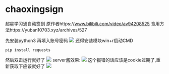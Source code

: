 # chaoxingsign
超星学习通自动签到
原作者https://www.bilibili.com/video/av94208525 食用方法https://yuban10703.xyz/archives/527



先安装python3
再填入账号密码
<img src="https://cdn.jsdelivr.net/gh/yuban10703/BlogImgdata/img/20200323043954.png" />
还得安装模块win+r启动CMD
<pre class="hl"><code class="">pip install requests</code></pre>
然后双击运行就好了
<img src="https://cdn.jsdelivr.net/gh/yuban10703/BlogImgdata/img/20200312101356.png" />
server酱效果:
<img src="https://cdn.jsdelivr.net/gh/yuban10703/BlogImgdata/img/20200320040841.jpg" />
这个报错的话应该是cookie过期了,重新获取下应该就好了
<img src="https://cdn.jsdelivr.net/gh/yuban10703/BlogImgdata/img/20200312101523.png" />
